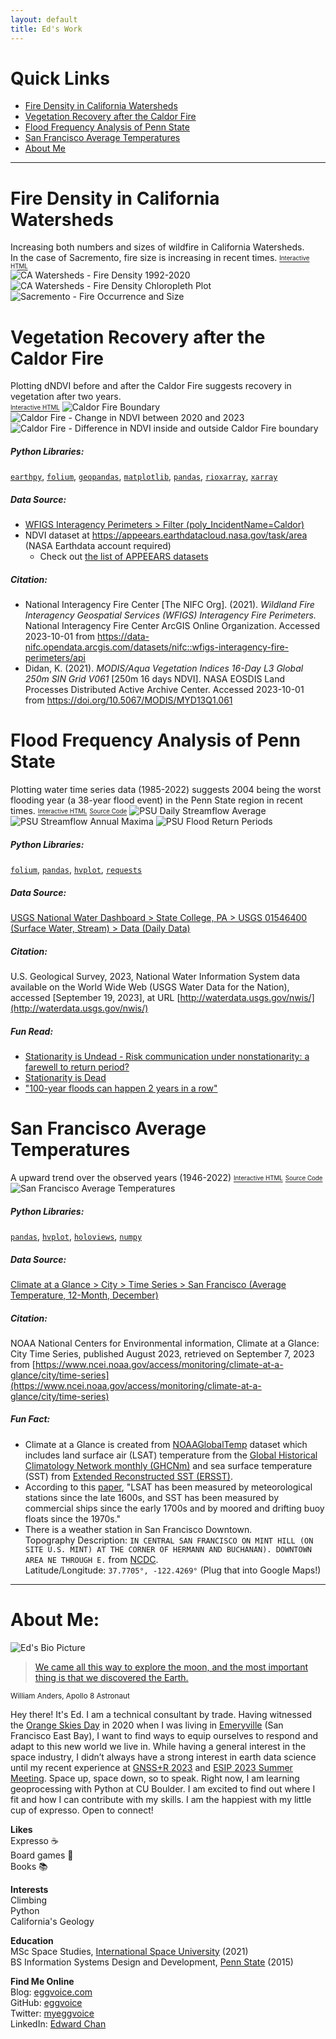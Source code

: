 ```yaml
---
layout: default
title: Ed's Work
---
```

# Quick Links
- [Fire Density in California Watersheds](#fire-density-in-california-watersheds)
- [Vegetation Recovery after the Caldor Fire](#vegetation-recovery-after-the-caldor-fire)
- [Flood Frequency Analysis of Penn State](#flood-frequency-analysis-of-penn-state)
- [San Francisco Average Temperatures](#san-francisco-average-temperatures)
- [About Me](#about-me)

***
# Fire Density in California Watersheds
Increasing both numbers and sizes of wildfire in California Watersheds.\
In the case of Sacremento, fire size is increasing in recent times.
[<sub><sup>Interactive HTML</sup></sub>](https://eggvoice.github.io/notebooks/wildfire-fire-density.html)\
![CA Watersheds - Fire Density 1992-2020](img/ca_fire_density_sorted.png)
![CA Watersheds - Fire Density Chloropleth Plot](img/fire_density_chloropleth_plot.png)
![Sacremento - Fire Occurrence and Size](img/larger_fires_in_sacremento.png)

# Vegetation Recovery after the Caldor Fire
Plotting dNDVI before and after the Caldor Fire suggests recovery in vegetation after two years.\
[<sub><sup>Interactive HTML</sup></sub>](https://eggvoice.github.io/notebooks/modis-ndvi-caldor-fire.html)
![Caldor Fire Boundary](img/caldor_fire_boundary.png)
![Caldor Fire - Change in NDVI between 2020 and 2023](img/caldor_change_in_ndvi_spatial.png)
![Caldor Fire - Difference in NDVI inside and outside Caldor Fire boundary](img/caldor_change_in_ndvi_numeric.png)

##### Python Libraries: 
[`earthpy`](https://github.com/earthlab/earthpy), [`folium`](https://github.com/python-visualization/folium), [`geopandas`](https://github.com/geopandas/geopandas), [`matplotlib`](https://github.com/matplotlib/matplotlib), [`pandas`](https://github.com/pandas-dev/pandas), [`rioxarray`](https://github.com/corteva/rioxarray), [`xarray`](https://github.com/pydata/xarray)

##### Data Source:
* [WFIGS Interagency Perimeters > Filter (poly_IncidentName=Caldor)](https://data-nifc.opendata.arcgis.com/datasets/nifc::wfigs-interagency-fire-perimeters/api)
* NDVI dataset at https://appeears.earthdatacloud.nasa.gov/task/area \
(NASA Earthdata account required)
  * Check out [the list of APPEEARS datasets](https://appeears.earthdatacloud.nasa.gov/products)
 
##### Citation: 
* National Interagency Fire Center [The NIFC Org]. (2021). *Wildland Fire Interagency Geospatial Services (WFIGS) Interagency Fire Perimeters.* National Interagency Fire Center ArcGIS Online Organization. Accessed 2023-10-01 from https://data-nifc.opendata.arcgis.com/datasets/nifc::wfigs-interagency-fire-perimeters/api
* Didan, K. (2021). *MODIS/Aqua Vegetation Indices 16-Day L3 Global 250m SIN Grid V061* [250m 16 days NDVI]. NASA EOSDIS Land Processes Distributed Active Archive Center. Accessed 2023-10-01 from https://doi.org/10.5067/MODIS/MYD13Q1.061

# Flood Frequency Analysis of Penn State
Plotting water time series data (1985-2022) suggests 2004 being the worst flooding year (a 38-year flood event) in the Penn State region in recent times.
[<sub><sup>Interactive HTML</sup></sub>](https://eggvoice.github.io/notebooks/usgs-nwis-time-series-flood-analysis.html)
[<sub><sup>Source Code</sup></sub>](https://github.com/eggvoice/eggvoice.github.io/blob/main/notebooks/usgs-nwis-time-series-flood-analysis.ipynb)
![PSU Daily Streamflow Average](img/psu_daily_streamflow_average.png)
![PSU Streamflow Annual Maxima](img/psu_streamflow_annual_max.png)
![PSU Flood Return Periods](img/psu_flood_return_period.png)

##### Python Libraries: 
[`folium`](https://github.com/python-visualization/folium), [`pandas`](https://github.com/pandas-dev/pandas), [`hvplot`](https://github.com/holoviz/hvplot), [`requests`](https://github.com/psf/requests)

##### Data Source:
[USGS National Water Dashboard > State College, PA > USGS 01546400 (Surface Water, Stream) > Data (Daily Data)](https://waterdata.usgs.gov/nwis/inventory?site_no=01546400)

##### Citation: 
U.S. Geological Survey, 2023, National Water Information System data available on the World Wide Web (USGS Water Data for the Nation), accessed [September 19, 2023], at URL [http://waterdata.usgs.gov/nwis/](http://waterdata.usgs.gov/nwis/)

##### Fun Read:
* [Stationarity is Undead - Risk communication under nonstationarity: a farewell to return period?](https://www.sciencedirect.com/science/article/pii/S0309170815000020?ref=pdf_download&fr=RR-2&rr=8096f5b969a41f3d#s0020)
* [Stationarity is Dead](https://www.law.berkeley.edu/files/CLEE/Milly_2008_Science_StationarityIsDead.pdf)
* ["100-year floods can happen 2 years in a row"](https://www.usgs.gov/special-topics/water-science-school/science/100-year-flood)

# San Francisco Average Temperatures
A upward trend over the observed years (1946-2022)
[<sub><sup>Interactive HTML</sup></sub>](https://eggvoice.github.io/notebooks/ncei_tavg_san_francisco.html)
[<sub><sup>Source Code</sup></sub>](https://github.com/eggvoice/eggvoice.github.io/blob/main/notebooks/ncei_tavg_san_francisco.ipynb)
![San Francisco Average Temperatures](img/san_francisco_tavg_trend.png)

##### Python Libraries: 
[`pandas`](https://github.com/pandas-dev/pandas), [`hvplot`](https://github.com/holoviz/hvplot), [`holoviews`](https://github.com/holoviz/holoviews), [`numpy`](https://github.com/numpy/numpy)

##### Data Source:
[Climate at a Glance > City > Time Series > San Francisco (Average Temperature, 12-Month, December)](https://www.ncei.noaa.gov/access/monitoring/climate-at-a-glance/city/time-series/USW00023174/tavg/12/12/1945-2022.csv)

##### Citation: 
NOAA National Centers for Environmental information, Climate at a Glance: City Time Series, published August 2023, retrieved on September 7, 2023 from [https://www.ncei.noaa.gov/access/monitoring/climate-at-a-glance/city/time-series](https://www.ncei.noaa.gov/access/monitoring/climate-at-a-glance/city/time-series)

##### Fun Fact:
* Climate at a Glance is created from [NOAAGlobalTemp](https://www.ncei.noaa.gov/products/land-based-station/noaa-global-temp) dataset which includes land surface air (LSAT) temperature from the [Global Historical Climatology Network monthly (GHCNm)](https://www.ncei.noaa.gov/products/land-based-station/global-historical-climatology-network-monthly) and sea surface temperature (SST) from [Extended Reconstructed SST (ERSST)](https://www.ncei.noaa.gov/products/extended-reconstructed-sst).
* According to this [paper](https://journals.ametsoc.org/view/journals/clim/33/4/jcli-d-19-0395.1.xml), \"LSAT has been measured by meteorological stations since the late 1600s, and SST has been measured by commercial ships since the early 1700s and by moored and drifting buoy floats since the 1970s.\"
* There is a weather station in San Francisco Downtown.\
Topography Description: `IN CENTRAL SAN FRANCISCO ON MINT HILL (ON SITE U.S. MINT) AT THE CORNER OF HERMANN AND BUCHANAN). DOWNTOWN AREA NE THROUGH E.` from [NCDC](https://www.ncdc.noaa.gov/cdo-web/datasets/GHCND/stations/GHCND:USW00023272/detail).\
Latitude/Longitude: `37.7705°, -122.4269°` (Plug that into Google Maps!)

***

# About Me:
![Ed's Bio Picture](img/bio.jpg)
> [We came all this way to explore the moon, and the most important thing is that we discovered the Earth.](https://www.nasa.gov/pdf/323298main_CelebrateApolloEarthRise.pdf)

<sup>William Anders, Apollo 8 Astronaut</sup>

Hey there! It's Ed. I am a technical consultant by trade. Having witnessed the [Orange Skies Day](https://en.wikipedia.org/wiki/Orange_Skies_Day) in 2020 when I was living in [Emeryville](https://en.wikipedia.org/wiki/Emeryville,_California) (San Francisco East Bay), I want to find ways to equip ourselves to respond and adapt to this new world we live in. While having a general interest in the space industry, I didn’t always have a strong interest in earth data science until my recent experience at [GNSS+R 2023](https://igs.org/event/ieee-gnssr-2023/) and [ESIP 2023 Summer Meeting](https://www.esipfed.org/meetings). Space up, space down, so to speak. Right now, I am learning geoprocessing with Python at CU Boulder. I am excited to find out where I fit and how I can contribute with my skills. I am the happiest with my little cup of expresso. Open to connect!

**Likes**\
Expresso :coffee:\
Board games :game_die:\
Books :books:

**Interests**\
Climbing\
Python\
California's Geology

**Education**\
MSc Space Studies, [International Space University](https://www.isunet.edu/) (2021)\
BS Information Systems Design and Development, [Penn State](https://www.psu.edu/) (2015)

**Find Me Online**\
Blog: [eggvoice.com](https://eggvoice.com)\
GitHub: [eggvoice](https://github.com/eggvoice)\
Twitter: [myeggvoice](https://twitter.com/myeggvoice)\
LinkedIn: [Edward Chan](https://www.linkedin.com/in/edward6chan/)
